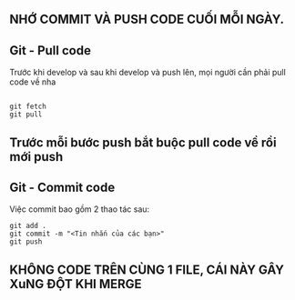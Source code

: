 ## NHỚ COMMIT VÀ PUSH CODE CUỐI MỖI NGÀY.
## Git - Pull code

Trước khi develop và sau khi develop và push lên, mọi người cần phải pull code về nha

```shell

git fetch
git pull

```
## Trước mỗi bước push bắt buộc pull code về rồi mới push

## Git - Commit code

Việc commit bao gồm 2 thao tác sau:

```shell
git add .
git commit -m "<Tin nhắn của các bạn>"
git push
```
## KHÔNG CODE TRÊN CÙNG 1 FILE, CÁI NÀY GÂY XuNG ĐỘT KHI MERGE
